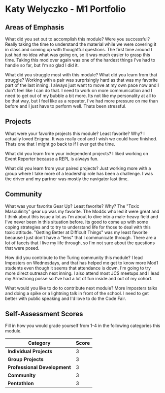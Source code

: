 # Katy Welyczko - M1 Portfolio

## Areas of Emphasis

What did you set out to accomplish this module? Were you successful?
  Really taking the time to understand the material while we were covering it in class and coming up with thoughtful questions. The first time around I just had no idea what was going on, so it was much easier to grasp this time. Taking this mod over again was one of the hardest things I've had to handle so far, but I'm so glad I did it.

What did you struggle most with this module? What did you learn from that struggle?
  Working with a pair was surprisingly hard as that was my favorite part of the last inning. I always just want to move at my own pace now and I don't feel like I can do that. I need to work on more communication and I need to get out of my bubble a bit more. Its not like my personality at all to be that way, but I feel like as a repeater, I've had more pressure on me than before and I just have to perform well. Thats been stressful.

## Projects

What were your favorite projects this module? Least favorite? Why?
I actually loved Enigma. It was really cool and I wish we could have finished. Thats one that I might go back to if I ever get the time.

What did you learn from your independent projects?
I liked working on Event Reporter because a REPL is always fun.

What did you learn from your paired projects?
Just working more with a group where I take more of a leadership role has been a challenge. I was the driver and my partner was mostly the navigator last time.

## Community

What was your favorite Gear Up? Least favorite? Why?
The "Toxic Masculinity" gear up was my favorite. The Mod4s who led it were great and I think about this issue a lot as I'm about to dive into a male-heavy field and I've never been in this situation before. Its good to come up with some coping strategies and to try to understand life for those to deal with this toxic attitude.
"Getting Better at Difficult Things" was my least favorite because I just don't have a "lens" that I communicate through. There are a lot of facets that I live my life through, so I'm not sure about the questions that were posed.

How did you contribute to the Turing community this module?
I lead Imposters on Wednesdays, and that has helped me get to know more Mod1 students even though it seems that attendance is down. I'm going to try more direct outreach next inning.
I also attend most JCS meetups and I lead my Armstrong posse so I've had a lot of fun inside and out of my cohort.

What would you like to do to contribute next module?
More Imposters talks and doing a spike or a lightning talk in front of the school. I need to get better with public speaking and I'd love to do the Code Fair.

## Self-Assessment Scores

Fill in how you would grade yourself from 1-4 in the following categories this module.

| Category                     | Score |
| -----------------------------| ----- |
| **Individual Projects**      |   3   |
| **Group Projects**           |   3   |
| **Professional Development** |   3   |
| **Community**                |   3   |
| **Pentathlon**               |   3   |
